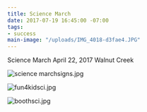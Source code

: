 ```yaml
---
title: Science March
date: 2017-07-19 16:45:00 -07:00
tags:
- success
main-image: "/uploads/IMG_4018-d3fae4.JPG"
---
```


Science March
April 22, 2017
Walnut Creek

![science marchsigns.jpg](/uploads/science%20marchsigns.jpg)

![fun4kidsci.jpg](/uploads/fun4kidsci.jpg)

![boothsci.jpg](/uploads/boothsci.jpg)